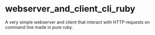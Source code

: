 # webserver_and_client_cli_ruby
A very simple webserver and client that interact with HTTP requests on command line made in pure ruby.
